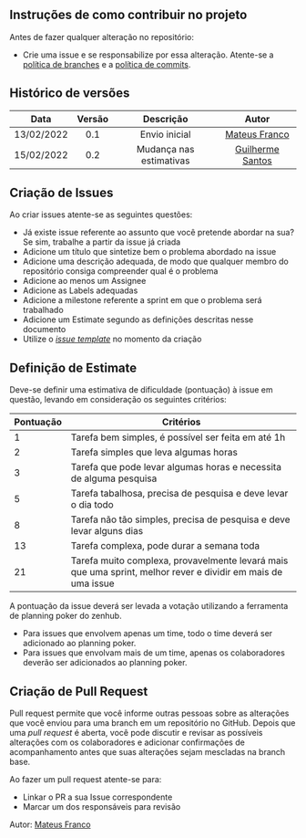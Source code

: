## Instruções de como contribuir no projeto

Antes de fazer qualquer alteração no repositório:

- Crie uma issue e se responsabilize por essa alteração. Atente-se a [política de branches](templates_projeto/fluxo_branching.pdf) e a [política de commits](templates_projeto/template_de_commit.md). 

## Histórico de versões

| Data       | Versão | Descrição                      | Autor             |
| :--------: | :----: | :----------:                   | :---------------: |
| 13/02/2022 |    0.1   | Envio inicial | [Mateus Franco](https://github.com/Mateusvff)|
| 15/02/2022 |    0.2   | Mudança nas estimativas | [Guilherme Santos](https://github.com/guigudf)|



## Criação de Issues

Ao criar issues atente-se as seguintes questões:

- Já existe issue referente ao assunto que você pretende abordar na sua? Se sim, trabalhe a partir da issue já criada
- Adicione um título que sintetize bem o problema abordado na issue
- Adicione uma descrição adequada, de modo que qualquer membro do repositório consiga compreender qual é o problema
- Adicione ao menos um Assignee
- Adicione as Labels adequadas
- Adicione a milestone referente a sprint em que o problema será trabalhado
- Adicione um Estimate segundo as definições descritas nesse documento
- Utilize o [_issue template_](templates_projeto/template_de_issue.md) no momento da criação

## Definição de Estimate

Deve-se definir uma estimativa de dificuldade (pontuação) à issue em questão, levando em consideração os seguintes critérios:

Pontuação | Critérios
----------- | ------------
1 | Tarefa bem simples, é possível ser feita em até 1h 
2 | Tarefa simples que leva algumas horas
3 | Tarefa que pode levar algumas horas e necessita de alguma pesquisa
5 | Tarefa tabalhosa, precisa de pesquisa e deve levar o dia todo
8 | Tarefa não tão simples, precisa de pesquisa e deve levar alguns dias
13 | Tarefa complexa, pode durar a semana toda
21 | Tarefa muito complexa, provavelmente levará mais que uma sprint, melhor rever e dividir em mais de uma issue

A pontuação da issue deverá ser levada a votação utilizando a ferramenta de planning poker do zenhub.


- Para issues que envolvem apenas um time, todo o time deverá ser adicionado ao planning poker.
- Para issues que envolvam mais de um time, apenas os colaboradores deverão ser adicionados ao planning poker.

## Criação de Pull Request

Pull request permite que você informe outras pessoas sobre as alterações que você enviou para uma branch em um repositório no GitHub. 
Depois que uma *pull request* é aberta, você pode discutir e revisar as possíveis alterações com os colaboradores e adicionar confirmações de acompanhamento 
antes que suas alterações sejam mescladas na branch base.

Ao fazer um pull request atente-se para:

- Linkar o PR a sua Issue correspondente
- Marcar um dos responsáveis para revisão

Autor: [Mateus Franco](https://github.com/mateusvff)
